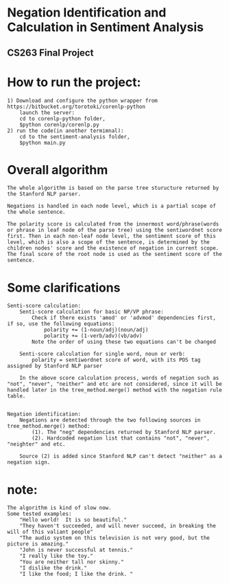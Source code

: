 # Negation Identification and Calculation in Sentiment Analysis
CS263 Final Project
--------------------------------

# How to run the project:
	1) Download and configure the python wrapper from https://bitbucket.org/torotoki/corenlp-python
        launch the server:
		cd to corenlp-python folder,
		$python corenlp/corenlp.py
	2) run the code(in another termimnal):
		cd to the sentiment-analysis folder,
		$python main.py

# Overall algorithm
	
	The whole algorithm is based on the parse tree sturucture returned by the Stanford NLP parser.

	Negations is handled in each node level, which is a partial scope of the whole sentence. 

	The polarity score is calculated from the innermost word/phrase(words or phrase in leaf node of the parse tree) using the sentiwordnet score first. Then in each non-leaf node level, the sentiment score of this level, which is also a scope of the sentence, is determined by the children nodes' score and the existence of negation in current scope. The final score of the root node is used as the sentiment score of the sentence.

# Some clarifications

	Senti-score calculation:
		Senti-score calculation for basic NP/VP phrase:
			Check if there exists 'amod' or 'advmod' dependencies first, if so, use the following equations:
				polarity += (1-noun/adj)(noun/adj)
				polarity += (1-verb/adv)(vb/adv)
			Note the order of using these two equations can't be changed

		Senti-score calculation for single word, noun or verb:
			polarity = sentiwordnet score of word, with its POS tag assigned by Stanford NLP parser

		In the above score calculation process, words of negation such as "not", "never", "neither" and etc are not considered, since it will be handled later in the tree_method.merge() method with the negation rule table.


	Negation identification:
		Negations are detected through the two following sources in tree_method.merge() method:
			(1). The "neg" dependencies returned by Stanford NLP parser.
			(2). Hardcoded negation list that contains "not", "never", "neighter" and etc.

		Source (2) is added since Stanford NLP can't detect "neither" as a negation sign.	



# note:
	The algorithm is kind of slow now.
	Some tested examples:
		"Hello world!  It is so beautiful."
		"They haven't succeeded, and will never succeed, in breaking the will of this valiant people"
		"The audio system on this television is not very good, but the picture is amazing."
		"John is never successful at tennis."
		"I really like the toy."
		"You are neither tall nor skinny."
		"I dislike the drink."
		"I like the food; I like the drink. "
